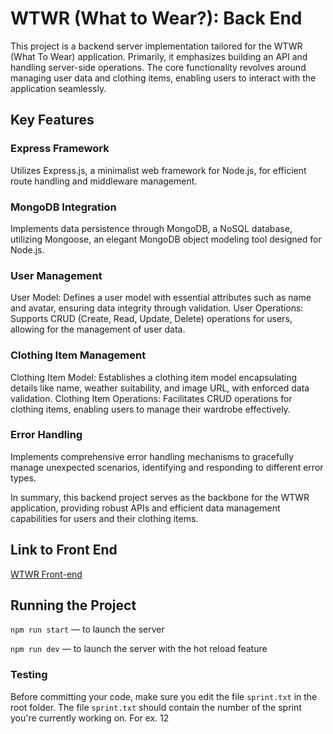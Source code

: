 # WTWR (What to Wear?): Back End

This project is a backend server implementation tailored for the WTWR (What To Wear) application. Primarily, it emphasizes building an API and handling server-side operations. The core functionality revolves around managing user data and clothing items, enabling users to interact with the application seamlessly.

## Key Features

### Express Framework
Utilizes Express.js, a minimalist web framework for Node.js, for efficient route handling and middleware management.

### MongoDB Integration
Implements data persistence through MongoDB, a NoSQL database, utilizing Mongoose, an elegant MongoDB object modeling tool designed for Node.js.

### User Management
User Model: Defines a user model with essential attributes such as name and avatar, ensuring data integrity through validation.
User Operations: Supports CRUD (Create, Read, Update, Delete) operations for users, allowing for the management of user data.

### Clothing Item Management
Clothing Item Model: Establishes a clothing item model encapsulating details like name, weather suitability, and image URL, with enforced data validation.
Clothing Item Operations: Facilitates CRUD operations for clothing items, enabling users to manage their wardrobe effectively.

### Error Handling
Implements comprehensive error handling mechanisms to gracefully manage unexpected scenarios, identifying and responding to different error types.

In summary, this backend project serves as the backbone for the WTWR application, providing robust APIs and efficient data management capabilities for users and their clothing items.

## Link to Front End
[WTWR Front-end](https://github.com/JosiahWolff/se_project_react)

## Running the Project

`npm run start` — to launch the server

`npm run dev` — to launch the server with the hot reload feature

### Testing

Before committing your code, make sure you edit the file `sprint.txt` in the root folder. The file `sprint.txt` should contain the number of the sprint you're currently working on. For ex. 12
